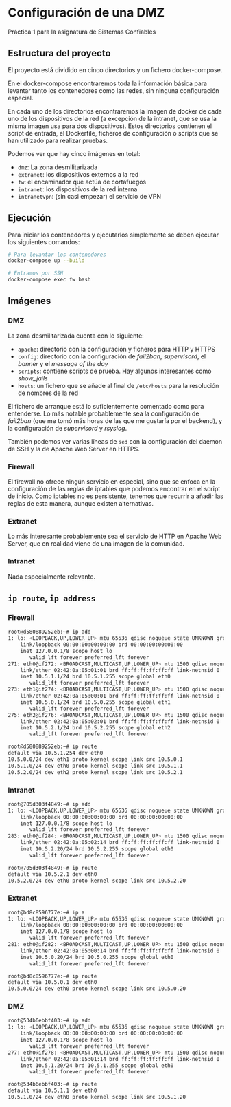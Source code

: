 # Configuración de una DMZ
Práctica 1 para la asignatura de Sistemas Confiables


## Estructura del proyecto

El proyecto está dividido en cinco directorios y un fichero docker-compose.

En el docker-compose encontraremos toda la información básica para levantar tanto los contenedores como las redes, sin ninguna configuración especial.

En cada uno de los directorios encontraremos la imagen de docker de cada uno de los dispositivos de la red (a excepción de la intranet, que se usa la misma imagen usa para dos dispositivos). Estos directorios contienen el script de entrada, el Dockerfile, ficheros de configuración o scripts que se han utilizado para realizar pruebas.

Podemos ver que hay cinco imágenes en total:
* `dmz`: La zona desmilitarizada
* `extranet`: los dispositivos externos a la red
* `fw`: el encaminador que actúa de cortafuegos
* `intranet`: los dispositivos de la red interna
* `intranetvpn`: (sin casi empezar) el servicio de VPN

## Ejecución

Para iniciar los contenedores y ejecutarlos simplemente se deben ejecutar los siguientes comandos:
```bash
# Para levantar los contenedores
docker-compose up --build

# Entramos por SSH
docker-compose exec fw bash
```

## Imágenes

### DMZ
La zona desmilitarizada cuenta con lo siguiente:

* `apache`: directorio con la configuración y ficheros para HTTP y HTTPS
* `config`: directorio con la configuración de *fail2ban*, *supervisord*, el *banner* y el *message of the day*
* `scripts`: contiene scripts de prueba. Hay algunos interesantes como *show_jails*
* `hosts`: un fichero que se añade al final de `/etc/hosts` para la resolución de nombres de la red

El fichero de arranque está lo suficientemente comentado como para entenderse. Lo más notable probablemente sea la configuración de *fail2ban* (que me tomó más horas de las que me gustaría por el backend), y la configuración de *supervisord* y *rsyslog*. 

También podemos ver varias líneas de `sed` con la configuración del daemon de SSH y la de Apache Web Server en HTTPS.

### Firewall

El firewall no ofrece ningún servicio en especial, sino que se enfoca en la configuración de las reglas de iptables que podemos encontrar en el script de inicio. Como iptables no es persistente, tenemos que recurrir a añadir las reglas de esta manera, aunque existen alternativas.

### Extranet

Lo más interesante probablemente sea el servicio de HTTP en Apache Web Server, que en realidad viene de una imagen de la comunidad.

### Intranet

Nada especialmente relevante.

## `ip route`, `ip address`

### Firewall

```bash
root@d580889252eb:~# ip add
1: lo: <LOOPBACK,UP,LOWER_UP> mtu 65536 qdisc noqueue state UNKNOWN group default qlen 1000
    link/loopback 00:00:00:00:00:00 brd 00:00:00:00:00:00
    inet 127.0.0.1/8 scope host lo
       valid_lft forever preferred_lft forever
271: eth0@if272: <BROADCAST,MULTICAST,UP,LOWER_UP> mtu 1500 qdisc noqueue state UP group default 
    link/ether 02:42:0a:05:01:01 brd ff:ff:ff:ff:ff:ff link-netnsid 0
    inet 10.5.1.1/24 brd 10.5.1.255 scope global eth0
       valid_lft forever preferred_lft forever
273: eth1@if274: <BROADCAST,MULTICAST,UP,LOWER_UP> mtu 1500 qdisc noqueue state UP group default 
    link/ether 02:42:0a:05:00:01 brd ff:ff:ff:ff:ff:ff link-netnsid 0
    inet 10.5.0.1/24 brd 10.5.0.255 scope global eth1
       valid_lft forever preferred_lft forever
275: eth2@if276: <BROADCAST,MULTICAST,UP,LOWER_UP> mtu 1500 qdisc noqueue state UP group default 
    link/ether 02:42:0a:05:02:01 brd ff:ff:ff:ff:ff:ff link-netnsid 0
    inet 10.5.2.1/24 brd 10.5.2.255 scope global eth2
       valid_lft forever preferred_lft forever
```

```bash
root@d580889252eb:~# ip route
default via 10.5.1.254 dev eth0 
10.5.0.0/24 dev eth1 proto kernel scope link src 10.5.0.1 
10.5.1.0/24 dev eth0 proto kernel scope link src 10.5.1.1 
10.5.2.0/24 dev eth2 proto kernel scope link src 10.5.2.1
```

### Intranet

```bash
root@705d303f4849:~# ip add
1: lo: <LOOPBACK,UP,LOWER_UP> mtu 65536 qdisc noqueue state UNKNOWN group default qlen 1000
    link/loopback 00:00:00:00:00:00 brd 00:00:00:00:00:00
    inet 127.0.0.1/8 scope host lo
       valid_lft forever preferred_lft forever
283: eth0@if284: <BROADCAST,MULTICAST,UP,LOWER_UP> mtu 1500 qdisc noqueue state UP group default 
    link/ether 02:42:0a:05:02:14 brd ff:ff:ff:ff:ff:ff link-netnsid 0
    inet 10.5.2.20/24 brd 10.5.2.255 scope global eth0
       valid_lft forever preferred_lft forever
```

```bash
root@705d303f4849:~# ip route
default via 10.5.2.1 dev eth0 
10.5.2.0/24 dev eth0 proto kernel scope link src 10.5.2.20
```

### Extranet
```bash
root@bd8c8596777e:~# ip a
1: lo: <LOOPBACK,UP,LOWER_UP> mtu 65536 qdisc noqueue state UNKNOWN group default qlen 1000
    link/loopback 00:00:00:00:00:00 brd 00:00:00:00:00:00
    inet 127.0.0.1/8 scope host lo
       valid_lft forever preferred_lft forever
281: eth0@if282: <BROADCAST,MULTICAST,UP,LOWER_UP> mtu 1500 qdisc noqueue state UP group default 
    link/ether 02:42:0a:05:00:14 brd ff:ff:ff:ff:ff:ff link-netnsid 0
    inet 10.5.0.20/24 brd 10.5.0.255 scope global eth0
       valid_lft forever preferred_lft forever
```

```bash
root@bd8c8596777e:~# ip route
default via 10.5.0.1 dev eth0 
10.5.0.0/24 dev eth0 proto kernel scope link src 10.5.0.20
```

### DMZ
```bash
root@534b6ebbf403:~# ip add
1: lo: <LOOPBACK,UP,LOWER_UP> mtu 65536 qdisc noqueue state UNKNOWN group default qlen 1000
    link/loopback 00:00:00:00:00:00 brd 00:00:00:00:00:00
    inet 127.0.0.1/8 scope host lo
       valid_lft forever preferred_lft forever
277: eth0@if278: <BROADCAST,MULTICAST,UP,LOWER_UP> mtu 1500 qdisc noqueue state UP group default 
    link/ether 02:42:0a:05:01:14 brd ff:ff:ff:ff:ff:ff link-netnsid 0
    inet 10.5.1.20/24 brd 10.5.1.255 scope global eth0
       valid_lft forever preferred_lft forever
```

```bash
root@534b6ebbf403:~# ip route
default via 10.5.1.1 dev eth0 
10.5.1.0/24 dev eth0 proto kernel scope link src 10.5.1.20
```